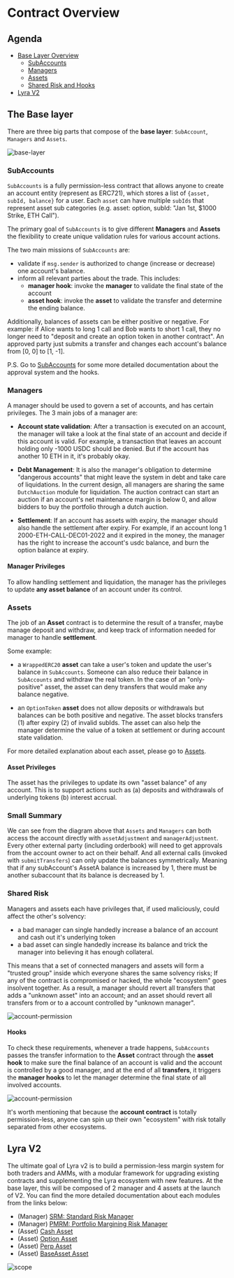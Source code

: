 # Contract Overview

## Agenda

* [Base Layer Overview](#the-base-layer)
  * [SubAccounts](#subaccounts)  
  * [Managers](#managers)
  * [Assets](#assets)
  * [Shared Risk and Hooks](#shared-risk)
* [Lyra V2](#lyra-v2)

## The Base layer

There are three big parts that compose of the **base layer**: `SubAccount`, `Managers` and `Assets`.

![base-layer](./imgs/overall/base-layer-basic.png)

### SubAccounts

`SubAccounts` is a fully permission-less contract that allows anyone to create an account entity (represent as ERC721), which stores a list of `{asset, subId, balance}` for a user. Each `asset` can have multiple `subIds` that represent asset sub categories (e.g. asset: option, subId: "Jan 1st, $1000 Strike, ETH Call"). 

The primary goal of `SubAccounts` is to give different **Managers** and **Assets** the flexibility to create unique validation rules for various account actions.

The two main missions of `SubAccounts` are:

* validate if `msg.sender` is authorized to change (increase or decrease) one account's balance.
* inform all relevant parties about the trade. This includes:
  * **manager hook**: invoke the **manager** to validate the final state of the account
  * **asset hook**: invoke the **asset** to validate the transfer and determine the ending balance.

Additionally, balances of assets can be either positive or negative. For example: if Alice wants to long 1 call and Bob wants to short 1 call, they no longer need to "deposit and create an option token in another contract". An approved party just submits a transfer and changes each account's balance from [0, 0] to [1, -1].

P.S. Go to [SubAccounts](./accounts) for some more detailed documentation about the approval system and the hooks.
  
### Managers

A manager should be used to govern a set of accounts, and has certain privileges. The 3 main jobs of a manager are: 

* **Account state validation**: After a transaction is executed on an account, the manager will take a look at the final state of an account and decide if this account is valid. For example, a transaction that leaves an account holding only -1000 USDC should be denied. But if the account has another 10 ETH in it, it's probably okay.
* **Debt Management**: It is also the manager's obligation to determine "dangerous accounts" that might leave the system in debt and take care of liquidations. In the current design, all managers are sharing the same `DutchAuction` module for liquidation. The auction contract can start an auction if an account's net maintenance margin is below 0, and allow bidders to buy the portfolio through a dutch auction.

* **Settlement**:  If an account has assets with expiry, the manager should also handle the settlement after expiry. For example, if an account long 1 2000-ETH-CALL-DEC01-2022 and it expired in the money, the manager has the right to increase the account's usdc balance, and burn the option balance at expiry.

#### Manager Privileges 

To allow handling settlement and liquidation, the manager has the privileges to update **any asset balance** of an account under its control.

### Assets

The job of an **Asset** contract is to determine the result of a transfer, maybe manage deposit and withdraw, and keep track of information needed for manager to handle **settlement**.

Some example:

* a `WrappedERC20` **asset** can take a user's token and update the user's balance in `SubAccounts`. Someone can also reduce their balance in `SubAccounts` and withdraw the real token. In the case of an "only-positive" asset, the asset can deny transfers that would make any balance negative.

* an `OptionToken` **asset** does not allow deposits or withdrawals but balances can be both positive and negative. The asset blocks transfers (1) after expiry (2) of invalid subIds. The asset can also help the manager determine the value of a token at settlement or during account state validation.

For more detailed explanation about each asset, please go to [Assets](./assets.md).

#### Asset Privileges

The asset has the privileges to update its own "asset balance" of any account. This is to support actions such as (a) deposits and withdrawals of underlying tokens (b) interest accrual.

### Small Summary

We can see from the diagram above that `Assets` and `Managers` can both access the account directly with `assetAdjustment` and `managerAdjustment`. Every other external party (including orderbook) will need to get approvals from the account owner to act on their behalf. And all external calls (invoked with `submitTransfers`) can only update the balances symmetrically. Meaning that if any subAccount's AssetA balance is increased by 1, there must be another subaccount that its balance is decreased by 1.

### Shared Risk

Managers and assets each have privileges that, if used maliciously, could affect the other's solvency: 

* a bad manager can single handedly increase a balance of an account and cash out it's underlying token
* a bad asset can single handedly increase its balance and trick the manager into believing it has enough collateral.

This means that a set of connected managers and assets will form a "trusted group" inside which everyone shares the same solvency risks; If any of the contract is compromised or hacked, the whole "ecosystem" goes insolvent together. As a result, a manager should revert all transfers that adds a "unknown asset" into an account; and an asset should revert all transfers from or to a account controlled by "unknown manager".

![account-permission](./imgs/overall/trusted-group.png)

#### Hooks

To check these requirements, whenever a trade happens, `SubAccounts` passes the transfer information to the **Asset** contract through the **asset hook** to make sure the final balance of an account is valid and the account is controlled by a good manager, and at the end of all **transfers**, it triggers the **manager hooks** to let the manager determine the final state of all involved accounts.

![account-permission](./imgs/overall/hooks.png)


It's worth mentioning that because the **account contract** is totally permission-less, anyone can spin up their own "ecosystem" with risk totally separated from other ecosystems.

## Lyra V2

The ultimate goal of Lyra v2 is to build a permission-less margin system for both traders and AMMs, with a modular framework for upgrading existing contracts and supplementing the Lyra ecosystem with new features. At the base layer, this will be composed of 2 manager and 4 assets at the launch of V2. You can find the more detailed documentation about each modules from the links below: 

* (Manager) [SRM: Standard Risk Manager](./managers/SRM.md) 
* (Manager) [PMRM: Portfolio Margining Risk Manager](./managers/PMRM.md) 
* (Asset) [Cash Asset](./)
* (Asset) [Option Asset](./)
* (Asset) [Perp Asset](./)
* (Asset) [BaseAsset Asset](./)

![scope](./imgs/overall/v2.png)
